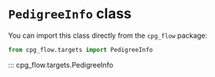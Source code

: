 # `PedigreeInfo` class

You can import this class directly from the `cpg_flow` package:

```python
from cpg_flow.targets import PedigreeInfo
```

::: cpg_flow.targets.PedigreeInfo
